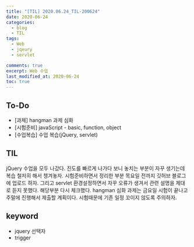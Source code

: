 ```yaml
---
title: "[TIL] 2020.06.24_TIL-200624"
date: 2020-06-24
categories:
  - blog
  - TIL
tags:
  - Web
  - jqeury
  - servlet

comments: true
excerpt: Web 수업
last_modified_at: 2020-06-24
toc: true
---
```


## To-Do
- [과제] hangman 과제 심화
- [시험준비] javaScript - basic, function, object
- [수업복습] 수업 복습(jQuery, servlet)

## TIL
jQuery 수업을 모두 나갔다. 진도를 빠르게 나가다 보니 놓치는 부분이 자꾸 생기는데 복습 철저히 해서 챙겨놓자. 시험준비하면서 정리한 부분 목요일 전까지 깃허브 블로그에 업로드 하자. 그리고 servlet 환경설정하면서 자꾸 오류가 생겨서 관련 설명을 제대로 듣지 못했다. 해당부분 다시 체크했다.
hangman 심화 과제는 금요일 시험이 끝나고 주말에 진행해서 제출할 계획이다. 시험때문에 기존 일정 꼬이지 않도록 주의하자. 

## keyword
- jquery 선택자
- trigger